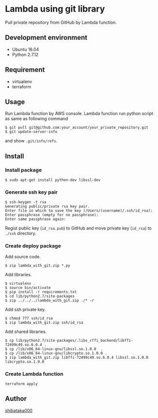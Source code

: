 # Lambda using git library

Pull private repository from GitHub by Lambda function.

## Development environment
- Ubuntu 16.04
- Python 2.7.12

## Requirement
- virtualenv
- terraform

## Usage
Run Lambda function by AWS console.
Lambda function run python script as same as following command

```
$ git pull git@github.com:your_account/your_private_repository.git
$ git update-server-info
```

and show `.git/info/refs`.

## Install

### Install package
```
$ sudo apt-get install python-dev libssl-dev
```

### Generate ssh key pair
```
$ ssh-keygen -t rsa
Generating public/private rsa key pair.
Enter file in which to save the key (/Users/(username)/.ssh/id_rsa):
Enter passphrase (empty for no passphrase):
Enter same passphrase again:
```

Regist public key (`id_rsa.pub`) to GitHub and move private key (`id_rsa`) to `./ssh` directory.

### Create deploy package
Add source code.

```
$ zip lambda_with_git.zip *.py
```

Add libraries.

```
$ virtualenv .
$ source bin/activate
$ pip install -r requirements.txt
$ cd lib/python2.7/site-packages
$ zip ../../../lambda_with_git.zip ./* -r
```

Add ssh private key.

```
$ chmod 777 ssh/id_rsa
$ zip lambda_with_git.zip ssh/id_rsa
```

Add shared libraries.

```
$ cp lib/python2.7/site-packages/.libs_cffi_backend/libffi-72499c49.so.6.0.4 .
$ cp /lib/x86_64-linux-gnu/libssl.so.1.0.0  .
$ cp /lib/x86_64-linux-gnu/libcrypto.so.1.0.0 .
$ zip lambda_with_git.zip libffi-72499c49.so.6.0.4 libssl.so.1.0.0 libcrypto.so.1.0.0
```

### Create Lambda function
```
terraform apply
```

## Author
[shibataka000](https://github.com/shibataka000)

